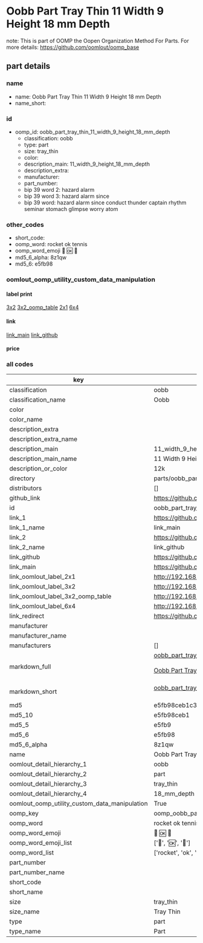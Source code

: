 # Oobb Part Tray Thin 11 Width 9 Height 18 mm Depth  

note: This is part of OOMP the Oopen Organization Method For Parts. For more details: https://github.com/oomlout/oomp_base

##  part details
  







### name
* name: Oobb Part Tray Thin 11 Width 9 Height 18 mm Depth
* name_short: 
### id
* oomp_id: oobb_part_tray_thin_11_width_9_height_18_mm_depth
  * classification: oobb
  * type: part
  * size: tray_thin
  * color: 
  * description_main: 11_width_9_height_18_mm_depth
  * description_extra: 
  * manufacturer: 
  * part_number: 
  * bip 39 word 2: hazard alarm
  * bip 39 word 3: hazard alarm since
  * bip 39 word: hazard alarm since conduct thunder captain rhythm seminar stomach glimpse worry atom

### other_codes
* short_code: 
* oomp_word: rocket ok tennis
* oomp_word_emoji :rocket: :ok: :tennis:
* md5_6_alpha: 8z1qw
* md5_6: e5fb98






### oomlout_oomp_utility_custom_data_manipulation
#### label print
[3x2](http://192.168.1.245:1112/?label=oomp%208z1qw)
[3x2_oomp_table](http://192.168.1.108:1112/?label=oomp%208z1qw)
[2x1](http://192.168.1.242:1112/?label=oomp%208z1qw)
[6x4](http://192.168.1.55:1112/?label=oomp%208z1qw)    

#### link

[link_main](https://github.com/oomlout/oomlout_oomp_version_1_messy/tree/main/parts/oobb_part_tray_thin_11_width_9_height_18_mm_depth) [link_github](https://github.com/oomlout/oomlout_oomp_version_1_messy/tree/main/parts/oobb_part_tray_thin_11_width_9_height_18_mm_depth)                             

#### price







### all codes 
| key | value |  
| --- | --- |  
| classification | oobb |  
| classification_name | Oobb |  
| color |  |  
| color_name |  |  
| description_extra |  |  
| description_extra_name |  |  
| description_main | 11_width_9_height_18_mm_depth |  
| description_main_name | 11 Width 9 Height 18 mm Depth |  
| description_or_color | 12k |  
| directory | parts/oobb_part_tray_thin_11_width_9_height_18_mm_depth |  
| distributors | [] |  
| github_link | https://github.com/oomlout/oomlout_oomp_part_src/tree/main/parts/oobb_part_tray_thin_11_width_9_height_18_mm_depth |  
| id | oobb_part_tray_thin_11_width_9_height_18_mm_depth |  
| link_1 | https://github.com/oomlout/oomlout_oomp_version_1_messy/tree/main/parts/oobb_part_tray_thin_11_width_9_height_18_mm_depth |  
| link_1_name | link_main |  
| link_2 | https://github.com/oomlout/oomlout_oomp_version_1_messy/tree/main/parts/oobb_part_tray_thin_11_width_9_height_18_mm_depth |  
| link_2_name | link_github |  
| link_github | https://github.com/oomlout/oomlout_oomp_version_1_messy/tree/main/parts/oobb_part_tray_thin_11_width_9_height_18_mm_depth |  
| link_main | https://github.com/oomlout/oomlout_oomp_version_1_messy/tree/main/parts/oobb_part_tray_thin_11_width_9_height_18_mm_depth |  
| link_oomlout_label_2x1 | http://192.168.1.242:1112/?label=oomp%208z1qw |  
| link_oomlout_label_3x2 | http://192.168.1.245:1112/?label=oomp%208z1qw |  
| link_oomlout_label_3x2_oomp_table | http://192.168.1.108:1112/?label=oomp%208z1qw |  
| link_oomlout_label_6x4 | http://192.168.1.55:1112/?label=oomp%208z1qw |  
| link_redirect | https://github.com/oomlout/oomlout_oomp_version_1_messy/tree/main/parts/oobb_part_tray_thin_11_width_9_height_18_mm_depth |  
| manufacturer |  |  
| manufacturer_name |  |  
| manufacturers | [] |  
| markdown_full | [oobb_part_tray_thin_11_width_9_height_18_mm_depth](none)<br>[](none)<br>[Oobb Part Tray Thin 11 Width 9 Height 18 Mm Depth](none)<br><br> |  
| markdown_short | [oobb_part_tray_thin_11_width_9_height_18_mm_depth](none)<br><br> |  
| md5 | e5fb98ceb1c3971888f0c2ed9241734f |  
| md5_10 | e5fb98ceb1 |  
| md5_5 | e5fb9 |  
| md5_6 | e5fb98 |  
| md5_6_alpha | 8z1qw |  
| name | Oobb Part Tray Thin 11 Width 9 Height 18 mm Depth |  
| oomlout_detail_hierarchy_1 | oobb |  
| oomlout_detail_hierarchy_2 | part |  
| oomlout_detail_hierarchy_3 | tray_thin |  
| oomlout_detail_hierarchy_4 | 18_mm_depth |  
| oomlout_oomp_utility_custom_data_manipulation | True |  
| oomp_key | oomp_oobb_part_tray_thin_11_width_9_height_18_mm_depth |  
| oomp_word | rocket ok tennis |  
| oomp_word_emoji | :rocket: :ok: :tennis: |  
| oomp_word_emoji_list | [':rocket:', ':ok:', ':tennis:'] |  
| oomp_word_list | ['rocket', 'ok', 'tennis'] |  
| part_number |  |  
| part_number_name |  |  
| short_code |  |  
| short_name |  |  
| size | tray_thin |  
| size_name | Tray Thin |  
| type | part |  
| type_name | Part |  
